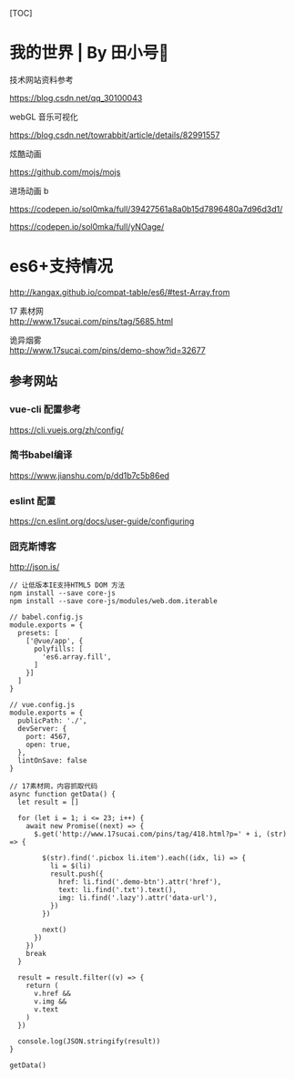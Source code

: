 [TOC]

# 我的世界 | By 田小号🎺

技术网站资料参考

https://blog.csdn.net/qq_30100043

webGL 音乐可视化

https://blog.csdn.net/towrabbit/article/details/82991557

炫酷动画

https://github.com/mojs/mojs

进场动画 b<b></b>

https://codepen.io/sol0mka/full/39427561a8a0b15d7896480a7d96d3d1/

https://codepen.io/sol0mka/full/yNOage/

# es6+支持情况

http://kangax.github.io/compat-table/es6/#test-Array.from

17 素材网 <br>
http://www.17sucai.com/pins/tag/5685.html

诡异烟雾 <br>
http://www.17sucai.com/pins/demo-show?id=32677

## 参考网站

### vue-cli 配置参考

https://cli.vuejs.org/zh/config/

### 简书babel编译

https://www.jianshu.com/p/dd1b7c5b86ed

### eslint 配置

https://cn.eslint.org/docs/user-guide/configuring

### 囧克斯博客

http://json.is/

```
// 让低版本IE支持HTML5 DOM 方法
npm install --save core-js
npm install --save core-js/modules/web.dom.iterable
```

```
// babel.config.js
module.exports = {
  presets: [
    ['@vue/app', {
      polyfills: [
        'es6.array.fill',
      ]
    }]
  ]
}
```

```
// vue.config.js
module.exports = {
  publicPath: './',
  devServer: {
    port: 4567,
    open: true,
  },
  lintOnSave: false
}
```

```
// 17素材网，内容抓取代码
async function getData() {
  let result = []

  for (let i = 1; i <= 23; i++) {
    await new Promise((next) => {
      $.get('http://www.17sucai.com/pins/tag/418.html?p=' + i, (str) => {

        $(str).find('.picbox li.item').each((idx, li) => {
          li = $(li)
          result.push({
            href: li.find('.demo-btn').attr('href'),
            text: li.find('.txt').text(),
            img: li.find('.lazy').attr('data-url'),
          })
        })

        next()
      })
    })
    break
  }

  result = result.filter((v) => {
    return (
      v.href &&
      v.img &&
      v.text
    )
  })

  console.log(JSON.stringify(result))
}

getData()

```